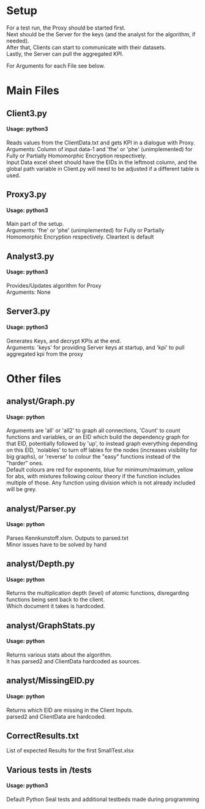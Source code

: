 # Setup
For a test run, the Proxy should be started first.  
Next should be the Server for the keys (and the analyst for the algorithm, if needed).  
After that, Clients can start to communicate with their datasets.  
Lastly, the Server can pull the aggregated KPI.

For Arguments for each File see below.


# Main Files
## Client3.py  
#### Usage: python3  
Reads values from the ClientData.txt and gets KPI in a dialogue with Proxy.  
Arguments: Column of input data-1 and 'fhe' or 'phe' (unimplemented) for Fully or Partially Homomorphic Encryption respectively.  
Input Data excel sheet should have the EIDs in the leftmost column, and the global path variable in Client.py will need to be adjusted if a different table is used.

## Proxy3.py  
#### Usage: python3
Main part of the setup.  
Arguments: 'fhe' or 'phe' (unimplemented) for Fully or Partially Homomorphic Encryption respectively. Cleartext is default

## Analyst3.py
#### Usage: python3
Provides/Updates algorithm for Proxy  
Arguments: None

## Server3.py
#### Usage: python3
Generates Keys, and decrypt KPIs at the end.  
Arguments: 'keys' for providing Server keys at startup, and 'kpi' to pull aggregated kpi from the proxy


# Other files

## analyst/Graph.py  
#### Usage: python  
Arguments are 'all' or 'all2' to graph all connections, 'Count' to count functions and variables, or an EID which build the dependency graph for that EID, potentially followed by 'up', to instead graph everything depending on this EID, 'nolables' to turn off lables for the nodes (increases visibility for big graphs), or 'reverse' to colour the "easy" functions instead of the "harder" ones.  
Default colours are red for exponents, blue for minimum/maximum, yellow for abs, with mixtures following colour theory if the function includes multiple of those. Any function using division which is not already included will be grey.   

## analyst/Parser.py  
#### Usage: python  
Parses Kennkunstoff.xlsm. Outputs to parsed.txt  
Minor issues have to be solved by hand

## analyst/Depth.py
#### Usage: python
Returns the multiplication depth (level) of atomic functions, disregarding functions being sent back to the client.  
Which document it takes is hardcoded.

## analyst/GraphStats.py
#### Usage: python
Returns various stats about the algorithm.  
It has parsed2 and ClientData hardcoded as sources.

## analyst/MissingEID.py
#### Usage: python
Returns which EID are missing in the Client Inputs.  
parsed2 and ClientData are hardcoded.

## CorrectResults.txt
List of expected Results for the first SmallTest.xlsx

## Various tests in /tests
#### Usage: python3
Default Python Seal tests and additional testbeds made during programming
